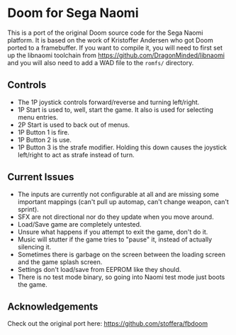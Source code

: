 # Doom for Sega Naomi

This is a port of the original Doom source code for the Sega Naomi platform. It is based on the work of
Kristoffer Andersen who got Doom ported to a framebuffer. If you want to compile it, you will need to
first set up the libnaomi toolchain from https://github.com/DragonMinded/libnaomi and you will also need
to add a WAD file to the `romfs/` directory.

## Controls

* The 1P joystick controls forward/reverse and turning left/right.
* 1P Start is used to, well, start the game. It also is used for selecting menu entries.
* 2P Start is used to back out of menus.
* 1P Button 1 is fire.
* 1P Button 2 is use.
* 1P Button 3 is the strafe modifier. Holding this down causes the joystick left/right to act as strafe instead of turn.

## Current Issues

* The inputs are currently not configurable at all and are missing some important mappings (can't pull up automap, can't change weapon, can't sprint).
* SFX are not directional nor do they update when you move around.
* Load/Save game are completely untested.
* Unsure what happens if you attempt to exit the game, don't do it.
* Music will stutter if the game tries to "pause" it, instead of actually silencing it.
* Sometimes there is garbage on the screen between the loading screen and the game splash screen.
* Settings don't load/save from EEPROM like they should.
* There is no test mode binary, so going into Naomi test mode just boots the game.

## Acknowledgements

Check out the original port here: https://github.com/stoffera/fbdoom
